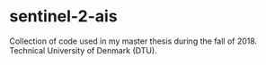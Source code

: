 # sentinel-2-ais
Collection of code used in my master thesis during the fall of 2018. Technical University of Denmark (DTU). 
